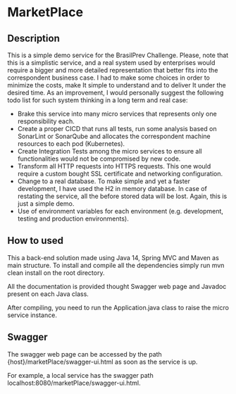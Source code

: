 # MarketPlace

## Description
This is a simple demo service for the BrasilPrev Challenge.  Please, note that this is a simplistic service,
 and a real system used by enterprises would require a bigger and more detailed representation that better fits 
 into the correspondent business case. I had to make some choices in order to minimize the costs, make It simple to understand
  and to deliver It under the desired time. As an improvement, I would personally suggest the following todo list for such 
  system thinking in a long term and real case:

- Brake this service into many micro services that represents only one responsibility each. 
- Create a proper CICD that runs all tests, run some analysis based on SonarLint or SonarQube and allocates the correspondent
  machine resources to each pod (Kubernetes).
- Create Integration Tests among the micro services to ensure all functionalities would not be compromised by new code.
- Transform all HTTP requests into HTTPS requests. This one would require a custom bought SSL certificate and networking
  configuration.
- Change to a real database. To make simple and yet a faster development, I have used the H2 in memory database. 
  In case of restating the service, all the before stored data will be lost. Again, this is just a simple demo.
- Use of environment variables for each environment (e.g. development, testing and production environments).

## How to used
This a back-end solution made using Java 14, Spring MVC and Maven as main structure. To install and compile all
 the dependencies simply run mvn clean install on the root directory.
 
All the documentation is provided thought Swagger web page and Javadoc present on each Java class.

After compiling, you need to run the Application.java class to raise the micro service instance.

## Swagger
The swagger web page can be accessed by the path {host}/marketPlace/swagger-ui.html as soon as the service is up.

For example, a local service has the swagger path localhost:8080/marketPlace/swagger-ui.html.
